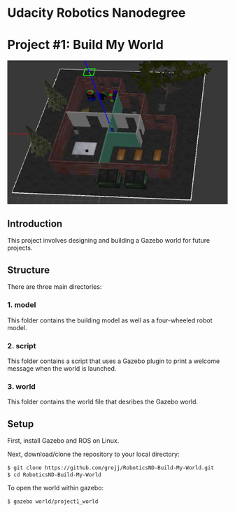 # Udacity Robotics Nanodegree
# Project #1: Build My World
![Build My World Demo](demo.jpg)

## Introduction
This project involves designing and building a Gazebo world for future projects.

## Structure
There are three main directories:

### 1. model
This folder contains the building model as well as a four-wheeled robot model.

### 2. script
This folder contains a script that uses a Gazebo plugin to print a welcome message when the world is launched.

### 3. world
This folder contains the world file that desribes the Gazebo world.

## Setup
First, install Gazebo and ROS on Linux.

Next, download/clone the repository to your local directory:
```
$ git clone https://github.com/grejj/RoboticsND-Build-My-World.git
$ cd RoboticsND-Build-My-World
```

To open the world within gazebo:
```
$ gazebo world/project1_world
```
